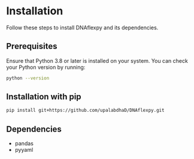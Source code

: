 # Installation

Follow these steps to install DNAflexpy and its dependencies.

## Prerequisites

Ensure that Python 3.8 or later is installed on your system. You can check your Python version by running:

```bash
python --version
```
## Installation with pip

```bash
pip install git+https://github.com/upalabdhaD/DNAflexpy.git

```

## Dependencies
-  pandas
- pyyaml



